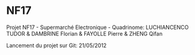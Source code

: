 NF17
====

Projet NF17 - Supermarché Electronique - Quadrinome: LUCHIANCENCO TUDOR &amp; DAMBRINE Florian &amp; FAYOLLE Pierre &amp; ZHENG Qifan

Lancement du projet sur Git: 21/05/2012
